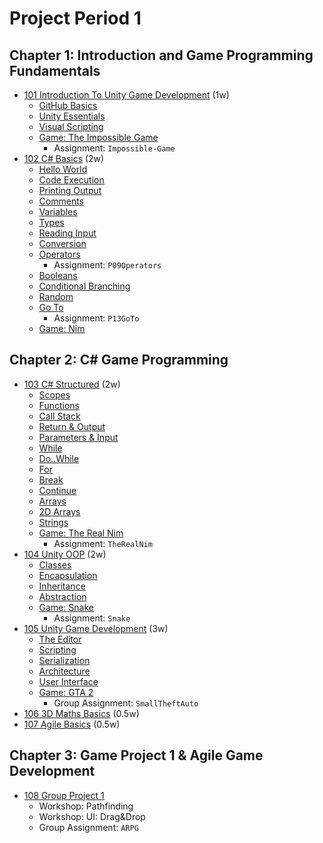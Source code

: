 # Project Period 1

## Chapter 1: Introduction and Game Programming Fundamentals
- [101 Introduction To Unity Game Development](https://github.com/marczaku/101-introduction-to-unity-game-development) (1w)
  - [GitHub Basics](https://docs.google.com/presentation/d/1n-Z-gE7qqa1ir8QF2eeyKuZbBgPQyeh_/edit?usp=sharing&ouid=107156420442105520882&rtpof=true&sd=true)
  - [Unity Essentials](https://learn.unity.com/pathway/unity-essentials)
  - [Visual Scripting](https://learn.unity.com/project/introduction-to-visual-scripting?uv=2021.1)
  - [Game: The Impossible Game](https://github.com/marczaku/101-introduction-to-unity-game-development)
    - Assignment: `Impossible-Game`
- [102 C# Basics](https://github.com/marczaku/102-csharp-basics) (2w)
  - [Hello World](https://github.com/marczaku/102-csharp-basics/blob/main/01-hello-world)
  - [Code Execution](https://github.com/marczaku/102-csharp-basics/blob/main/02-code-execution)
  - [Printing Output](https://github.com/marczaku/102-csharp-basics/blob/main/03-printing-output)
  - [Comments](https://github.com/marczaku/102-csharp-basics/blob/main/04-comments)
  - [Variables](https://github.com/marczaku/102-csharp-basics/blob/main/05-variables)
  - [Types](https://github.com/marczaku/102-csharp-basics/blob/main/06-types)
  - [Reading Input](https://github.com/marczaku/102-csharp-basics/blob/main/07-reading-input)
  - [Conversion](https://github.com/marczaku/102-csharp-basics/blob/main/08-conversion)
  - [Operators](https://github.com/marczaku/102-csharp-basics/blob/main/09-operators)
    - Assignment: `P09Operators`
  - [Booleans](https://github.com/marczaku/102-csharp-basics/blob/main/10-booleans)
  - [Conditional Branching](https://github.com/marczaku/102-csharp-basics/blob/main/11-conditional-branching)
  - [Random](https://github.com/marczaku/102-csharp-basics/blob/main/12-random)
  - [Go To](https://github.com/marczaku/102-csharp-basics/blob/main/13-go-to)
    - Assignment: `P13GoTo`
  - [Game: Nim](https://github.com/marczaku/102-csharp-basics/blob/main/G-game-on)
  
## Chapter 2: C# Game Programming
- [103 C# Structured](https://github.com/marczaku/103-csharp-structured) (2w)
  - [Scopes](https://github.com/marczaku/103-csharp-structured/blob/main/01-scopes)
  - [Functions](https://github.com/marczaku/103-csharp-structured/blob/main/02-functions)
  - [Call Stack](https://github.com/marczaku/103-csharp-structured/blob/main/03-call-stack)
  - [Return & Output](https://github.com/marczaku/103-csharp-structured/blob/main/04-return-and-output)
  - [Parameters & Input](https://github.com/marczaku/103-csharp-structured/blob/main/05-parameters-and-input)
  - [While](https://github.com/marczaku/103-csharp-structured/blob/main/06-while)
  - [Do..While](https://github.com/marczaku/103-csharp-structured/blob/main/07-do-while)
  - [For](https://github.com/marczaku/103-csharp-structured/blob/main/08-for)
  - [Break](https://github.com/marczaku/103-csharp-structured/blob/main/09-break)
  - [Continue](https://github.com/marczaku/103-csharp-structured/blob/main/10-continue)
  - [Arrays](https://github.com/marczaku/103-csharp-structured/blob/main/11-arrays)
  - [2D Arrays](https://github.com/marczaku/103-csharp-structured/blob/main/12-2d-arrays)
  - [Strings](https://github.com/marczaku/103-csharp-structured/blob/main/13-strings)
  - [Game: The Real Nim](https://github.com/marczaku/103-csharp-structured/blob/main/G-game-on)
    - Assignment: `TheRealNim`
- [104 Unity OOP](https://github.com/marczaku/104-unity-oop) (2w)
  - [Classes](https://github.com/marczaku/104-unity-oop/blob/main/1-classes)
  - [Encapsulation](https://github.com/marczaku/104-unity-oop/blob/main/2-encapsulation)
  - [Inheritance](https://github.com/marczaku/104-unity-oop/blob/main/3-inheritance)
  - [Abstraction](https://github.com/marczaku/104-unity-oop/blob/main/4-abstraction)
  - [Game: Snake](https://github.com/marczaku/104-csharp-oop/blob/main/5-game-on)
    - Assignment: `Snake`
- [105 Unity Game Development](https://github.com/marczaku/105-unity-basics) (3w)
  - [The Editor](https://github.com/marczaku/105-unity-basics/blob/main/1-the-editor)
  - [Scripting](https://github.com/marczaku/105-unity-basics/blob/main/2-scripting)
  - [Serialization](https://github.com/marczaku/105-unity-basics/blob/main/3-serialization)
  - [Architecture](https://github.com/marczaku/105-unity-basics/blob/main/4-architecture)
  - [User Interface](https://github.com/marczaku/105-unity-basics/tree/main/5-user-interface)
  - [Game: GTA 2](https://github.com/marczaku/105-unity-basics/tree/main/6-game-on)
    - Group Assignment: `SmallTheftAuto`
- [106 3D Maths Basics](https://github.com/marczaku/106-3d-maths-basics) (0.5w)
- [107 Agile Basics](https://github.com/marczaku/107-agile-basics) (0.5w)

## Chapter 3: Game Project 1 & Agile Game Development
- [108 Group Project 1](https://github.com/marczaku/108-group-project-1)
  - Workshop: Pathfinding
  - Workshop: UI: Drag&Drop
  - Group Assignment: `ARPG`
